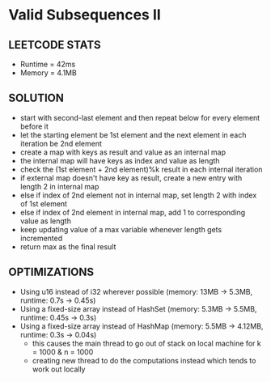 # Valid Subsequences II

## LEETCODE STATS

- Runtime = 42ms
- Memory = 4.1MB

## SOLUTION

- start with second-last element and then repeat below for every element before it
- let the starting element be 1st element and the next element in each iteration be 2nd element
- create a map with keys as result and value as an internal map
- the internal map will have keys as index and value as length
- check the (1st element + 2nd element)%k result in each internal iteration
- if external map doesn't have key as result, create a new entry with length 2 in internal map
- else if index of 2nd element not in internal map, set length 2 with index of 1st element
- else if index of 2nd element in internal map, add 1 to corresponding value as length
- keep updating value of a max variable whenever length gets incremented
- return max as the final result

## OPTIMIZATIONS

- Using u16 instead of i32 wherever possible (memory: 13MB -> 5.3MB, runtime: 0.7s -> 0.45s)
- Using a fixed-size array instead of HashSet (memory: 5.3MB -> 5.5MB, runtime: 0.45s -> 0.3s)
- Using a fixed-size array instead of HashMap (memory: 5.5MB -> 4.12MB, runtime: 0.3s -> 0.04s)
  - this causes the main thread to go out of stack on local machine for k = 1000 & n = 1000
  - creating new thread to do the computations instead which tends to work out locally
